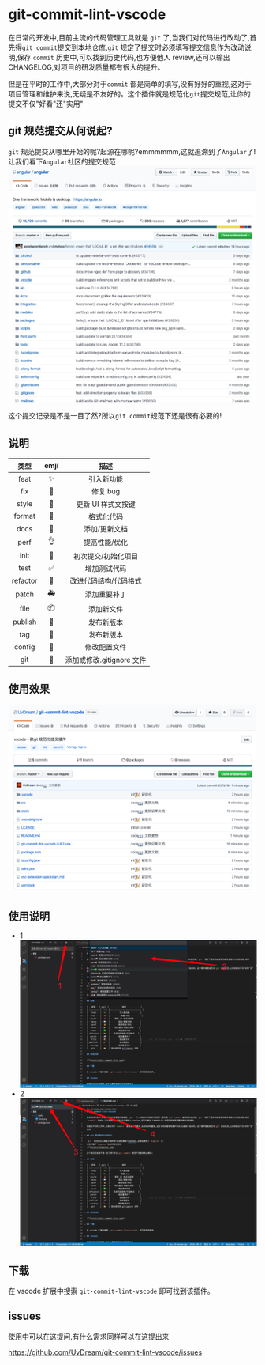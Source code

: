 # git-commit-lint-vscode

在日常的开发中,目前主流的代码管理工具就是 `git` 了,当我们对代码进行改动了,首先得`git commit`提交到本地仓库,`git` 规定了提交时必须填写提交信息作为改动说明,保存 `commit` 历史中,可以找到历史代码,也方便他人 review,还可以输出 CHANGELOG,对项目的研发质量都有很大的提升。

但是在平时的工作中,大部分对于`commit` 都是简单的填写,没有好好的重视,这对于项目管理和维护来说,无疑是不友好的。这个插件就是规范化`git`提交规范,让你的提交不仅"好看"还"实用"

## git 规范提交从何说起?

`git` 规范提交从哪里开始的呢?起源在哪呢?emmmmmm,这就追溯到了`Angular`了!
让我们看下`Angular`社区的提交规范
![](static/angular.png)

这个提交记录是不是一目了然?所以`git commit`规范下还是很有必要的!

## 说明

|   类型   | emji |           描述            |
| :------: | :--: | :-----------------------: |
|   feat   |  ✨  |        引入新功能         |
|   fix    |  🐛  |         修复 bug          |
|  style   |  💄  |    更新 UI 样式文按键     |
|  format  |  🥚  |        格式化代码         |
|   docs   |  📝  |       添加/更新文档       |
|   perf   |  👌  |       提高性能/优化       |
|   init   |  🎉  |    初次提交/初始化项目    |
|   test   |  ✅  |       增加测试代码        |
| refactor |  🎨  |   改进代码结构/代码格式   |
|  patch   |  🚑  |       添加重要补丁        |
|   file   |  📦  |        添加新文件         |
| publish  |  🚀  |        发布新版本         |
|   tag    |  📌  |        发布新版本         |
|  config  |  🔧  |       修改配置文件        |
|   git    |  🙈  | 添加或修改.gitignore 文件 |

## 使用效果

![](static/git-commit-lint.png)

## 使用说明

- 1
  ![](static/first.png)
- 2
  ![](static/then.png)

## 下载

在 vscode 扩展中搜索 `git-commit-lint-vscode` 即可找到该插件。

## issues

使用中可以在这提问,有什么需求同样可以在这提出来

https://github.com/UvDream/git-commit-lint-vscode/issues
